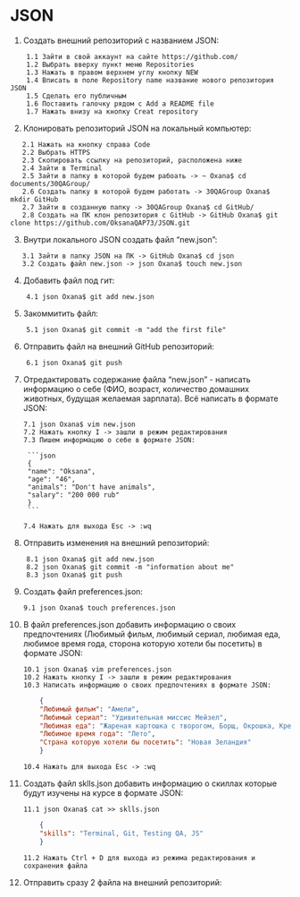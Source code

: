 # JSON
1. Создать внешний репозиторий c названием JSON:
```
    1.1 Зайти в свой аккаунт на сайте https://github.com/ 
    1.2 Выбрать вверху пункт меню Repositories
    1.3 Нажать в правом верхнем углу кнопку NEW
    1.4 Вписать в поле Repository name название нового репозитория JSON
    1.5 Сделать его публичным
    1.6 Поставить галочку рядом с Add a README file
    1.7 Нажать внизу на кнопку Creat repository
```
2. Клонировать репозиторий JSON на локальный компьютер:
```
   2.1 Нажать на кнопку справа Code
   2.2 Выбрать HTTPS
   2.3 Скопировать ссылку на репозиторий, расположена ниже
   2.4 Зайти в Terminal
   2.5 Зайти в папку в которой будем рабоать -> ~ Oxana$ cd documents/30QAGroup/
   2.6 Создать папку в которой будем работать -> 30QAGroup Oxana$ mkdir GitHub
   2.7 Зайти в созданную папку -> 30QAGroup Oxana$ cd GitHub/
   2.8 Создать на ПК клон репозитория c GitHub -> GitHub Oxana$ git clone https://github.com/OksanaQAP73/JSON.git
```
3. Внутри локального JSON создать файл “new.json”:
```
   3.1 Зайти в папку JSON на ПК -> GitHub Oxana$ cd json
   3.2 Создать файл new.json -> json Oxana$ touch new.json
```
4. Добавить файл под гит:
```
    4.1 json Oxana$ git add new.json
```
5. Закоммитить файл:
```
    5.1 json Oxana$ git commit -m "add the first file"
```
6. Отправить файл на внешний GitHub репозиторий:
```
    6.1 json Oxana$ git push
```
7. Отредактировать содержание файла “new.json” - написать информацию о себе (ФИО, возраст, количество домашних животных, будущая желаемая зарплата). Всё написать в формате JSON:
	```
	7.1 json Oxana$ vim new.json
	7.2 Нажать кнопку I -> зашли в режим редактирования
	7.3 Пишем информацию о себе в формате JSON:
	```
		```json
		{
		"name": "Oksana",
		"age": "46",
		"animals": "Don't have animals",
		"salary": "200 000 rub"
		}
		```

	```
	7.4 Нажать для выхода Esc -> :wq
	```
8. Отправить изменения на внешний репозиторий:
```
    8.1 json Oxana$ git add new.json
    8.2 json Oxana$ git commit -m "information about me"
    8.3 json Oxana$ git push
```
9. Создать файл preferences.json:
    ```
    9.1 json Oxana$ touch preferences.json
    ```
10. В файл preferences.json добавить информацию о своих предпочтениях (Любимый фильм, любимый сериал, любимая еда, любимое время года, сторона которую хотели бы посетить) в формате JSON:
	```
	10.1 json Oxana$ vim preferences.json
	10.2 Нажать кнопку I -> зашли в режим редактирования
	10.3 Написать информацию о своих предпочтениях в формате JSON:
	```    
	```json
		{
		"Любимый фильм": "Амели",
		"Любимый сериал": "Удивительная миссис Мейзел",
		"Любимая еда": "Жареная картошка с творогом, Борщ, Окрошка, Креветки",
		"Любимое время года": "Лето",
		"Страна которую хотели бы посетить": "Новая Зеландия"
		}
	```

	```
   	10.4 Нажать для выхода Esc -> :wq
	```
11. Создать файл sklls.json добавить информацию о скиллах которые будут изучены на курсе в формате JSON:
	```
	11.1 json Oxana$ cat >> sklls.json
	```
	```json
		{
		"skills": "Terminal, Git, Testing QA, JS"
		}
	```

	```
	11.2 Нажать Ctrl + D для выхода из режима редактирования и сохранения файла
	```
12. Отправить сразу 2 файла на внешний репозиторий:

